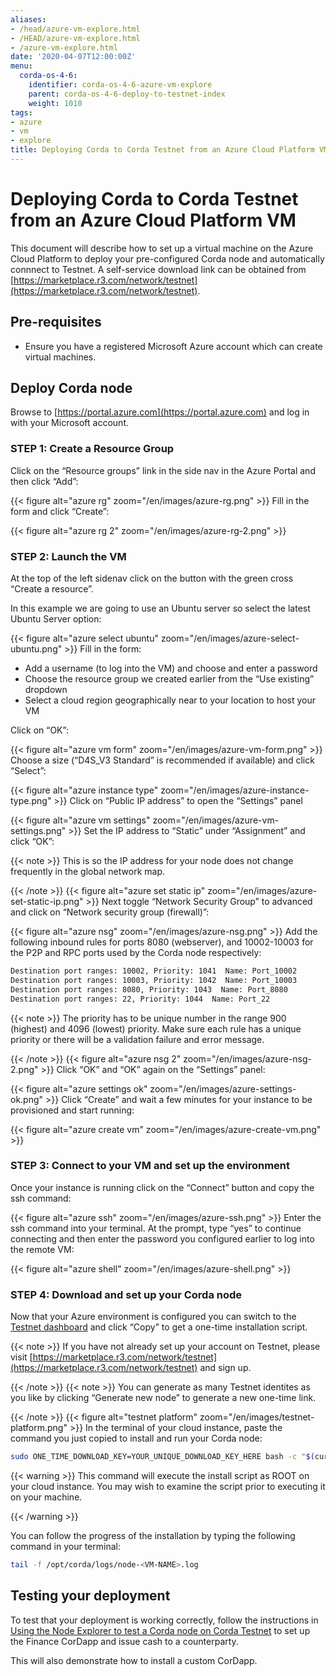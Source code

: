 ```yaml
---
aliases:
- /head/azure-vm-explore.html
- /HEAD/azure-vm-explore.html
- /azure-vm-explore.html
date: '2020-04-07T12:00:00Z'
menu:
  corda-os-4-6:
    identifier: corda-os-4-6-azure-vm-explore
    parent: corda-os-4-6-deploy-to-testnet-index
    weight: 1010
tags:
- azure
- vm
- explore
title: Deploying Corda to Corda Testnet from an Azure Cloud Platform VM
---
```



# Deploying Corda to Corda Testnet from an Azure Cloud Platform VM


This document will describe how to set up a virtual machine on the Azure Cloud Platform to deploy your pre-configured
Corda node and automatically connnect to Testnet. A self-service download link can be obtained from
[https://marketplace.r3.com/network/testnet](https://marketplace.r3.com/network/testnet).


## Pre-requisites


* Ensure you have a registered Microsoft Azure account which can create virtual machines.


## Deploy Corda node

Browse to [https://portal.azure.com](https://portal.azure.com) and log in with your Microsoft account.


### STEP 1: Create a Resource Group

Click on the “Resource groups” link in the side nav in the Azure Portal and then click “Add”:

{{< figure alt="azure rg" zoom="/en/images/azure-rg.png" >}}
Fill in the form and click “Create”:

{{< figure alt="azure rg 2" zoom="/en/images/azure-rg-2.png" >}}

### STEP 2: Launch the VM

At the top of the left sidenav click on the button with the green cross “Create a resource”.

In this example we are going to use an Ubuntu server so select the latest Ubuntu Server option:

{{< figure alt="azure select ubuntu" zoom="/en/images/azure-select-ubuntu.png" >}}
Fill in the form:


* Add a username (to log into the VM) and choose and enter a password
* Choose the resource group we created earlier from the “Use existing” dropdown
* Select a cloud region geographically near to your location to host your VM

Click on “OK”:

{{< figure alt="azure vm form" zoom="/en/images/azure-vm-form.png" >}}
Choose a size (“D4S_V3 Standard” is recommended if available) and click “Select”:

{{< figure alt="azure instance type" zoom="/en/images/azure-instance-type.png" >}}
Click on “Public IP address” to open the “Settings” panel

{{< figure alt="azure vm settings" zoom="/en/images/azure-vm-settings.png" >}}
Set the IP address to “Static” under “Assignment” and click “OK”:

{{< note >}}
This is so the IP address for your node does not change frequently in the global network map.

{{< /note >}}
{{< figure alt="azure set static ip" zoom="/en/images/azure-set-static-ip.png" >}}
Next toggle “Network Security Group” to advanced and click on “Network security group (firewall)”:

{{< figure alt="azure nsg" zoom="/en/images/azure-nsg.png" >}}
Add the following inbound rules for ports 8080 (webserver), and 10002-10003 for the P2P and RPC ports used by the Corda
node respectively:

```bash
Destination port ranges: 10002, Priority: 1041  Name: Port_10002
Destination port ranges: 10003, Priority: 1042  Name: Port_10003
Destination port ranges: 8080, Priority: 1043  Name: Port_8080
Destination port ranges: 22, Priority: 1044  Name: Port_22
```

{{< note >}}
The priority has to be unique number in the range 900 (highest) and 4096 (lowest) priority. Make sure each
rule has a unique priority or there will be a validation failure and error message.

{{< /note >}}
{{< figure alt="azure nsg 2" zoom="/en/images/azure-nsg-2.png" >}}
Click “OK” and “OK” again on the “Settings” panel:

{{< figure alt="azure settings ok" zoom="/en/images/azure-settings-ok.png" >}}
Click “Create” and wait a few minutes for your instance to be provisioned and start running:

{{< figure alt="azure create vm" zoom="/en/images/azure-create-vm.png" >}}

### STEP 3: Connect to your VM and set up the environment

Once your instance is running click on the “Connect” button and copy the ssh command:

{{< figure alt="azure ssh" zoom="/en/images/azure-ssh.png" >}}
Enter the ssh command into your terminal. At the prompt, type “yes” to continue connecting and then enter the password
you configured earlier to log into the remote VM:

{{< figure alt="azure shell" zoom="/en/images/azure-shell.png" >}}

### STEP 4: Download and set up your Corda node

Now that your Azure environment is configured you can switch to the
[Testnet dashboard](https://marketplace.r3.com/network/testnet/install-node) and click “Copy” to get a one-time installation
script.

{{< note >}}
If you have not already set up your account on Testnet, please visit [https://marketplace.r3.com/network/testnet](https://marketplace.r3.com/network/testnet) and sign
up.

{{< /note >}}
{{< note >}}
You can generate as many Testnet identites as you like by clicking “Generate new node” to generate a new one-time
link.

{{< /note >}}
{{< figure alt="testnet platform" zoom="/en/images/testnet-platform.png" >}}
In the terminal of your cloud instance, paste the command you just copied to install and run your Corda node:

```bash
sudo ONE_TIME_DOWNLOAD_KEY=YOUR_UNIQUE_DOWNLOAD_KEY_HERE bash -c "$(curl -L https://onboarder.prod.ws.r3.com/api/user/node/TESTNET/install.sh)"
```


{{< warning >}}
This command will execute the install script as ROOT on your cloud instance. You may wish to examine the
script prior to executing it on your machine.

{{< /warning >}}


You can follow the progress of the installation by typing the following command in your terminal:

```bash
tail -f /opt/corda/logs/node-<VM-NAME>.log
```


## Testing your deployment

To test that your deployment is working correctly, follow the instructions in [Using the Node Explorer to test a Corda node on Corda Testnet](testnet-explorer-corda.md) to set up
the Finance CorDapp and issue cash to a counterparty.

This will also demonstrate how to install a custom CorDapp.

